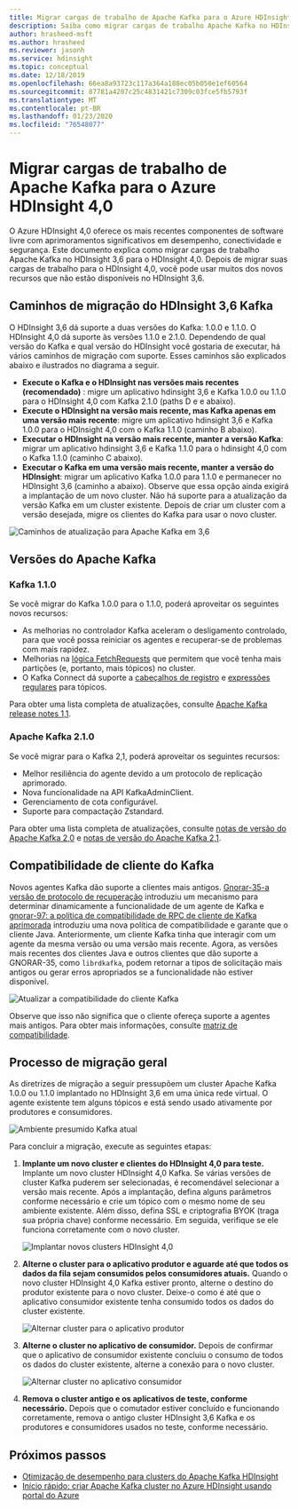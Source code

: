```yaml
---
title: Migrar cargas de trabalho de Apache Kafka para o Azure HDInsight 4,0
description: Saiba como migrar cargas de trabalho Apache Kafka no HDInsight 3,6 para o HDInsight 4,0.
author: hrasheed-msft
ms.author: hrasheed
ms.reviewer: jasonh
ms.service: hdinsight
ms.topic: conceptual
ms.date: 12/18/2019
ms.openlocfilehash: 66ea8a93723c117a364a188ec05b050e1ef60564
ms.sourcegitcommit: 87781a4207c25c4831421c7309c03fce5fb5793f
ms.translationtype: MT
ms.contentlocale: pt-BR
ms.lasthandoff: 01/23/2020
ms.locfileid: "76548077"
---
```

# <a name="migrate-apache-kafka-workloads-to-azure-hdinsight-40"></a>Migrar cargas de trabalho de Apache Kafka para o Azure HDInsight 4,0

O Azure HDInsight 4,0 oferece os mais recentes componentes de software livre com aprimoramentos significativos em desempenho, conectividade e segurança. Este documento explica como migrar cargas de trabalho Apache Kafka no HDInsight 3,6 para o HDInsight 4,0. Depois de migrar suas cargas de trabalho para o HDInsight 4,0, você pode usar muitos dos novos recursos que não estão disponíveis no HDInsight 3,6.

## <a name="hdinsight-36-kafka-migration-paths"></a>Caminhos de migração do HDInsight 3,6 Kafka

O HDInsight 3,6 dá suporte a duas versões do Kafka: 1.0.0 e 1.1.0. O HDInsight 4,0 dá suporte às versões 1.1.0 e 2.1.0. Dependendo de qual versão do Kafka e qual versão do HDInsight você gostaria de executar, há vários caminhos de migração com suporte. Esses caminhos são explicados abaixo e ilustrados no diagrama a seguir.

* **Execute o Kafka e o HDInsight nas versões mais recentes (recomendado)** : migre um aplicativo hdinsight 3,6 e Kafka 1.0.0 ou 1.1.0 para o HDInsight 4,0 com Kafka 2.1.0 (paths D e e abaixo).
* **Execute o HDInsight na versão mais recente, mas Kafka apenas em uma versão mais recente**: migre um aplicativo hdinsight 3,6 e Kafka 1.0.0 para o HDInsight 4,0 com o Kafka 1.1.0 (caminho B abaixo).
* **Executar o HDInsight na versão mais recente, manter a versão Kafka**: migrar um aplicativo hdinsight 3,6 e Kafka 1.1.0 para o hdinsight 4,0 com o Kafka 1.1.0 (caminho C abaixo).
* **Executar o Kafka em uma versão mais recente, manter a versão do HDInsight**: migrar um aplicativo Kafka 1.0.0 para 1.1.0 e permanecer no HDInsight 3,6 (caminho a abaixo). Observe que essa opção ainda exigirá a implantação de um novo cluster. Não há suporte para a atualização da versão Kafka em um cluster existente. Depois de criar um cluster com a versão desejada, migre os clientes do Kafka para usar o novo cluster.

![Caminhos de atualização para Apache Kafka em 3,6](./media/upgrade-threesix-to-four/apache-kafka-upgrade-path.png)

## <a name="apache-kafka-versions"></a>Versões do Apache Kafka

### <a name="kafka-110"></a>Kafka 1.1.0
  
Se você migrar do Kafka 1.0.0 para o 1.1.0, poderá aproveitar os seguintes novos recursos:

* As melhorias no controlador Kafka aceleram o desligamento controlado, para que você possa reiniciar os agentes e recuperar-se de problemas com mais rapidez. 
* Melhorias na [lógica FetchRequests](https://issues.apache.org/jira/browse/KAFKA-6254) que permitem que você tenha mais partições (e, portanto, mais tópicos) no cluster. 
* O Kafka Connect dá suporte a [cabeçalhos de registro](https://issues.apache.org/jira/browse/KAFKA-5142) e [expressões regulares](https://issues.apache.org/jira/browse/KAFKA-3073) para tópicos. 

Para obter uma lista completa de atualizações, consulte [Apache Kafka release notes 1,1](https://archive.apache.org/dist/kafka/1.1.0/RELEASE_NOTES.html).

### <a name="apache-kafka-210"></a>Apache Kafka 2.1.0

Se você migrar para o Kafka 2,1, poderá aproveitar os seguintes recursos:

* Melhor resiliência do agente devido a um protocolo de replicação aprimorado.
* Nova funcionalidade na API KafkaAdminClient.
* Gerenciamento de cota configurável.
* Suporte para compactação Zstandard.

Para obter uma lista completa de atualizações, consulte [notas de versão do Apache Kafka 2,0](https://archive.apache.org/dist/kafka/2.0.0/RELEASE_NOTES.html) e [notas de versão do Apache Kafka 2,1](https://archive.apache.org/dist/kafka/2.1.0/RELEASE_NOTES.html).

## <a name="kafka-client-compatibility"></a>Compatibilidade de cliente do Kafka

Novos agentes Kafka dão suporte a clientes mais antigos. [Gnorar-35-a versão de protocolo de recuperação](https://cwiki.apache.org/confluence/display/KAFKA/KIP-35+-+Retrieving+protocol+version) introduziu um mecanismo para determinar dinamicamente a funcionalidade de um agente de Kafka e [gnorar-97: a política de compatibilidade de RPC de cliente de Kafka aprimorada](https://cwiki.apache.org/confluence/display/KAFKA/KIP-97%3A+Improved+Kafka+Client+RPC+Compatibility+Policy) introduziu uma nova política de compatibilidade e garante que o cliente Java. Anteriormente, um cliente Kafka tinha que interagir com um agente da mesma versão ou uma versão mais recente. Agora, as versões mais recentes dos clientes Java e outros clientes que dão suporte a GNORAR-35, como `librdkafka`, podem retornar a tipos de solicitação mais antigos ou gerar erros apropriados se a funcionalidade não estiver disponível.

![Atualizar a compatibilidade do cliente Kafka](./media/upgrade-threesix-to-four/apache-kafka-client-compatibility.png)

Observe que isso não significa que o cliente ofereça suporte a agentes mais antigos.  Para obter mais informações, consulte [matriz de compatibilidade](https://cwiki.apache.org/confluence/display/KAFKA/Compatibility+Matrix).

## <a name="general-migration-process"></a>Processo de migração geral

As diretrizes de migração a seguir pressupõem um cluster Apache Kafka 1.0.0 ou 1.1.0 implantado no HDInsight 3,6 em uma única rede virtual. O agente existente tem alguns tópicos e está sendo usado ativamente por produtores e consumidores.

![Ambiente presumido Kafka atual](./media/upgrade-threesix-to-four/apache-kafka-presumed-environment.png)

Para concluir a migração, execute as seguintes etapas:

1. **Implante um novo cluster e clientes do HDInsight 4,0 para teste.** Implante um novo cluster HDInsight 4,0 Kafka. Se várias versões de cluster Kafka puderem ser selecionadas, é recomendável selecionar a versão mais recente. Após a implantação, defina alguns parâmetros conforme necessário e crie um tópico com o mesmo nome de seu ambiente existente. Além disso, defina SSL e criptografia BYOK (traga sua própria chave) conforme necessário. Em seguida, verifique se ele funciona corretamente com o novo cluster.

    ![Implantar novos clusters HDInsight 4,0](./media/upgrade-threesix-to-four/deploy-new-hdinsight-clusters.png)

1. **Alterne o cluster para o aplicativo produtor e aguarde até que todos os dados da fila sejam consumidos pelos consumidores atuais.** Quando o novo cluster HDInsight 4,0 Kafka estiver pronto, alterne o destino do produtor existente para o novo cluster. Deixe-o como é até que o aplicativo consumidor existente tenha consumido todos os dados do cluster existente.

    ![Alternar cluster para o aplicativo produtor](./media/upgrade-threesix-to-four/switch-cluster-producer-app.png)

1. **Alterne o cluster no aplicativo de consumidor.** Depois de confirmar que o aplicativo de consumidor existente concluiu o consumo de todos os dados do cluster existente, alterne a conexão para o novo cluster.

    ![Alternar cluster no aplicativo consumidor](./media/upgrade-threesix-to-four/switch-cluster-consumer-app.png)

1. **Remova o cluster antigo e os aplicativos de teste, conforme necessário.** Depois que o comutador estiver concluído e funcionando corretamente, remova o antigo cluster HDInsight 3,6 Kafka e os produtores e consumidores usados no teste, conforme necessário.

## <a name="next-steps"></a>Próximos passos

* [Otimização de desempenho para clusters do Apache Kafka HDInsight](apache-kafka-performance-tuning.md)
* [Início rápido: criar Apache Kafka cluster no Azure HDInsight usando portal do Azure](apache-kafka-get-started.md)
